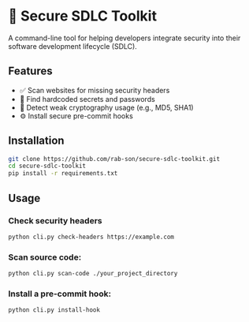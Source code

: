 # 🔐 Secure SDLC Toolkit

A command-line tool for helping developers integrate security into their software development lifecycle (SDLC).

## Features
- ✅ Scan websites for missing security headers
- 🔐 Find hardcoded secrets and passwords
- 🚨 Detect weak cryptography usage (e.g., MD5, SHA1)
- ⚙️ Install secure pre-commit hooks

## Installation

```bash
git clone https://github.com/rab-son/secure-sdlc-toolkit.git
cd secure-sdlc-toolkit
pip install -r requirements.txt

```
## Usage 
### Check security headers
``` bash
python cli.py check-headers https://example.com
```

### Scan source code:
``` bash
python cli.py scan-code ./your_project_directory
```
### Install a pre-commit hook:
``` bash
python cli.py install-hook
```